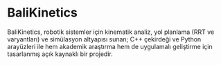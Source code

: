 # BaliKinetics
BaliKinetics, robotik sistemler için kinematik analiz, yol planlama (RRT ve varyantları) ve simülasyon altyapısı sunan; C++ çekirdeği ve Python arayüzleri ile hem akademik araştırma hem de uygulamalı geliştirme için tasarlanmış açık kaynaklı bir projedir.
